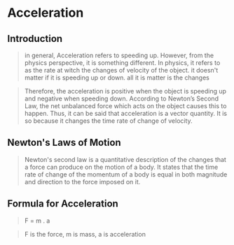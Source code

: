 # Acceleration

## Introduction

> in general, Acceleration refers to speeding up. However, from the physics perspective, it is something different. In physics, it refers to as the rate at witch the changes of velocity of the object. it doesn't matter if it is speeding up or down. all it is matter is the changes

> Therefore, the acceleration is positive when the object is speeding up and negative when speeding down. According to Newton’s Second Law, the net unbalanced force which acts on the object causes this to happen. Thus, it can be said that acceleration is a vector quantity. It is so because it changes the time rate of change of velocity.

## Newton's Laws of Motion

> Newton's second law is a quantitative description of the changes that a force can produce on the motion of a body. It states that the time rate of change of the momentum of a body is equal in both magnitude and direction to the force imposed on it.

## Formula for Acceleration

>F = m . a

> F is the force, m is mass, a is acceleration